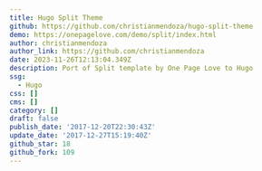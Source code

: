 ```yaml
---
title: Hugo Split Theme
github: https://github.com/christianmendoza/hugo-split-theme
demo: https://onepagelove.com/demo/split/index.html
author: christianmendoza
author_link: https://github.com/christianmendoza
date: 2023-11-26T12:13:04.349Z
description: Port of Split template by One Page Love to Hugo
ssg:
  - Hugo
css: []
cms: []
category: []
draft: false
publish_date: '2017-12-20T22:30:43Z'
update_date: '2017-12-27T15:19:40Z'
github_star: 18
github_fork: 109
---
```

